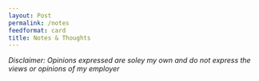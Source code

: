 ```yaml
---
layout: Post
permalink: /notes
feedformat: card
title: Notes & Thoughts
---
```


*Disclaimer: Opinions expressed are soley my own and do not express the views or opinions of my employer*